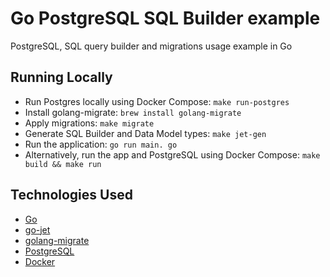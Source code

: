 # Go PostgreSQL SQL Builder example
PostgreSQL, SQL query builder and migrations usage example in Go

## Running Locally
* Run Postgres locally using Docker Compose: `make run-postgres`
* Install golang-migrate: `brew install golang-migrate`
* Apply migrations: `make migrate`
* Generate SQL Builder and Data Model types: `make jet-gen`
* Run the application: `go run main. go`
* Alternatively, run the app and PostgreSQL using Docker Compose: `make build && make run`

## Technologies Used
* [Go](https://go.dev/)
* [go-jet](https://github.com/go-jet/jet/)
* [golang-migrate](https://github.com/golang-migrate/migrate)
* [PostgreSQL](https://www.postgresql.org/)
* [Docker](https://www.docker.com/)
